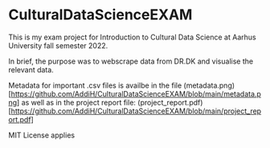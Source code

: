 # CulturalDataScienceEXAM

This is my exam project for Introduction to Cultural Data Science at Aarhus University fall semester 2022.

In brief, the purpose was to webscrape data from DR.DK and visualise the relevant data.

Metadata for important .csv files is availbe in the file (metadata.png)[https://github.com/AddiH/CulturalDataScienceEXAM/blob/main/metadata.png] as well as in the project report file: (project_report.pdf)[https://github.com/AddiH/CulturalDataScienceEXAM/blob/main/project_report.pdf]

MIT License applies
